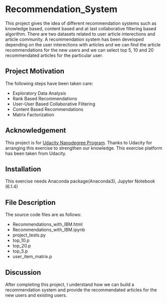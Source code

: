# Recommendation_System

This project gives the idea of different recommendation systems such as knowledge based, content based and at last collaborative filtering based algorithm. There are two datasets related to user article interections and article community. A recommendation system has been developed depending on the user interections with articles and we can find the article recommendations for the new users and we can select top 5, 10 and 20 recommendated articles for the particular user. 

## Project Motivation
The following steps have been taken care: 
- Exploratory Data Analysis
- Rank Based Recommendations
- User-User Based Collaborative Filtering
- Content Based Recommendations 
- Matrix Factorization


## Acknowledgement
This project is for [Udacity Nanodegree Program](https://www.udacity.com/course/data-scientist-nanodegree--nd025). Thanks to Udacity for arranging this exercise to strengthen our knowledge. This exercise platform has been taken from Udacity.
## Installation
This exercise needs Anaconda package(Anaconda3), Jupyter Notebook (6.1.4)

## File Description
The source code files are as follows:
- Recommendations_with_IBM.html
- Recommendations_with_IBM.ipynb
- project_tests.py
- top_10.p
- top_20.p
- top_5.p
- user_item_matrix.p


## Discussion
After completing this project, I understand how we can build a recommendation system and provide the recommendated articles for the new users and existing users.

